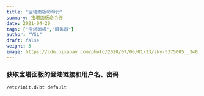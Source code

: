 ```yaml
---
title: "宝塔面板命令行"
summary: 宝塔面板命令行
date: 2021-04-20
tags: ["宝塔面板","服务器"]
author: "YSL"
draft: false
weight: 3
image: https://cdn.pixabay.com/photo/2020/07/06/01/33/sky-5375005__340.jpg
---
```

### 获取宝塔面板的登陆链接和用户名、密码

```
/etc/init.d/bt default
```